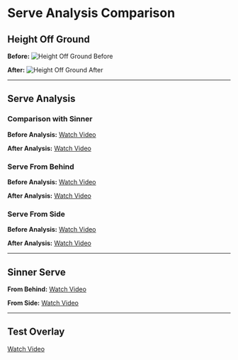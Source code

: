 # Serve Analysis Comparison

## Height Off Ground

**Before:**
![Height Off Ground Before](https://live.staticflickr.com/65535/53928920807_fa254f2216_m.jpg)

**After:**
![Height Off Ground After](https://live.staticflickr.com/65535/53929825596_f8b0c06b0d_m.jpg)

---

## Serve Analysis

### Comparison with Sinner

**Before Analysis:**
[Watch Video](https://live.staticflickr.com/video/53930167584/3284d0659e/1080p.mp4?s=eyJpIjo1MzkzMDE2NzU4NCwiZSI6MTcyMzk1MjIwOCwicyI6IjhlMGI4OTE5YjZiZTg1OTEwODUyYmY2ZjYyM2YwMDM2OThlZjVkNTEiLCJ2IjoxfQ)

**After Analysis:**
[Watch Video](https://live.staticflickr.com/video/53930167554/1c0314689a/1080p.mp4?s=eyJpIjo1MzkzMDE2NzU1NCwiZSI6MTcyMzk1MjIwOCwicyI6IjMxZTA5NjA2NzE3MGI4NmM3ZTg4Njk1ZWRkZDcwY2Y0ZDBhMDE1NGIiLCJ2IjoxfQ)

### Serve From Behind

**Before Analysis:**
[Watch Video](https://live.staticflickr.com/video/53930067703/f712a699f5/1080p.mp4?s=eyJpIjo1MzkzMDA2NzcwMywiZSI6MTcyMzk1MjIwMiwicyI6ImMxMDc5YTZjN2E3ZDY3Mzk4ZWQ4OTQwYzFmMmIzMjAyMGJmNGU4MjAiLCJ2IjoxfQ)

**After Analysis:**
[Watch Video](https://live.staticflickr.com/video/53928919907/49043d25ab/1080p.mp4?s=eyJpIjo1MzkyODkxOTkwNywiZSI6MTcyMzk1MjIwMSwicyI6IjA1YzQyYWZkODEyNzBmZmY5MTUzMWJhNDEwNTAxZDY5NzJmMTVjOTAiLCJ2IjoxfQ)

### Serve From Side

**Before Analysis:**
[Watch Video](https://live.staticflickr.com/video/53928919907/49043d25ab/1080p.mp4?s=eyJpIjo1MzkyODkxOTkwNywiZSI6MTcyMzk1MjIwMSwicyI6IjA1YzQyYWZkODEyNzBmZmY5MTUzMWJhNDEwNTAxZDY5NzJmMTVjOTAiLCJ2IjoxfQ)

**After Analysis:**
[Watch Video](https://live.staticflickr.com/video/53930275055/c1b866f1a9/1080p.mp4?s=eyJpIjo1MzkzMDI3NTAxNSwiZSI6MTcyMzk1MjIwNCwicyI6IjE3ZTIyOWRhY2M0Yjk5YzhkYjhhMzQ5ZTJmMDBmMzRjMmRkYTMzNjUiLCJ2IjoxfQ)

---

## Sinner Serve

**From Behind:**
[Watch Video](https://live.staticflickr.com/video/53929824906/fffaa85d27/1080p.mp4?s=eyJpIjo1MzkyOTgyNDkwNiwiZSI6MTcyMzk1MjIwMCwicyI6ImI2MTNhMTJiY2VkOTU1OWUyMGYwNmJmZjhkODIxMDhiZDg0YzE2ZjEiLCJ2IjoxfQ)

**From Side:**
[Watch Video](https://live.staticflickr.com/video/53930275180/335a659a93/1080p.mp4?s=eyJpIjo1MzkzMDI3NTE4MCwiZSI6MTcyMzk1MjIwMCwicyI6ImUyMDA5M2I2NjNiMmFmY2ZlODRjY2U2M2QxM2ViMzQxMWFjOTBmMjAiLCJ2IjoxfQ)

---

## Test Overlay

[Watch Video](https://live.staticflickr.com/video/53930276870/b695b0c862/720p.mp4?s=eyJpIjo1MzkzMDI3Njg3MCwiZSI6MTcyMzk1MjE4MSwicyI6IjgwM2Y4YTY1YjBjOWM5NjM1ZmMwNjllMDMxYjkxYThmZmNkZDBhNWYiLCJ2IjoxfQ)
